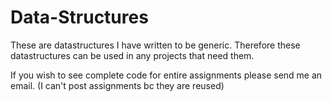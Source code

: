 # Data-Structures
These are datastructures I have written to be generic. Therefore these datastructures can be used in any projects that need them.

If you wish to see complete code for entire assignments please send me an email. (I can't post assignments bc they are reused)
